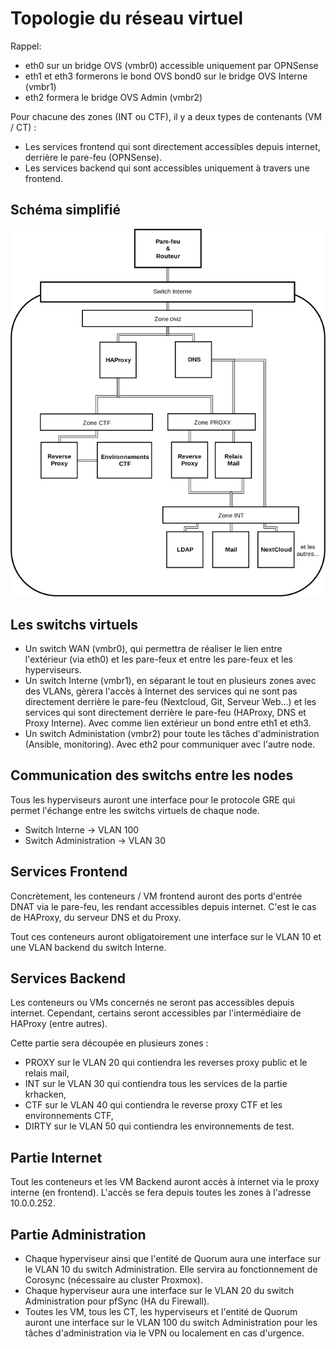 # Topologie du réseau virtuel

Rappel:
- eth0 sur un bridge OVS (vmbr0) accessible uniquement par OPNSense
- eth1 et eth3 formerons le bond OVS bond0 sur le bridge OVS Interne (vmbr1)
- eth2 formera le bridge OVS Admin (vmbr2)

Pour chacune des zones (INT ou CTF), il y a deux types de contenants (VM / CT) :
- Les services frontend qui sont directement accessibles depuis internet, derrière le pare-feu (OPNSense).
- Les services backend qui sont accessibles uniquement à travers une frontend.

## Schéma simplifié

![Topologie du réseau](topologie_reseau.png)

## Les switchs virtuels

- Un switch WAN (vmbr0), qui permettra de réaliser le lien entre l'extérieur (via eth0) et les pare-feux et entre les pare-feux et les hyperviseurs.
- Un switch Interne (vmbr1), en séparant le tout en plusieurs zones avec des VLANs, gèrera l'accès à Internet des services qui ne sont pas directement derrière le pare-feu (Nextcloud, Git, Serveur Web...) et les services qui sont directement derrière le pare-feu (HAProxy, DNS et Proxy Interne). Avec comme lien extérieur un bond entre eth1 et eth3.
- Un switch Administation (vmbr2) pour toute les tâches d'administration (Ansible, monitoring). Avec eth2 pour communiquer avec l'autre node.

## Communication des switchs entre les nodes

Tous les hyperviseurs auront une interface pour le protocole GRE qui permet l'échange entre les switchs virtuels de chaque node.
- Switch Interne -> VLAN 100
- Switch Administration -> VLAN 30

## Services Frontend

Concrètement, les conteneurs / VM frontend auront des ports d'entrée DNAT via le pare-feu, les rendant accessibles depuis internet. C'est le cas de HAProxy, du serveur DNS et du Proxy.

Tout ces conteneurs auront obligatoirement une interface sur le VLAN 10 et une VLAN backend du switch Interne.

## Services Backend

Les conteneurs ou VMs concernés ne seront pas accessibles depuis internet. Cependant, certains seront accessibles par l'intermédiaire de HAProxy (entre autres).

Cette partie sera découpée en plusieurs zones :
- PROXY sur le VLAN 20 qui contiendra les reverses proxy public et le relais mail,
- INT sur le VLAN 30 qui contiendra tous les services de la partie krhacken,
- CTF sur le VLAN 40 qui contiendra le reverse proxy CTF et les environnements CTF,
- DIRTY sur le VLAN 50 qui contiendra les environnements de test.

## Partie Internet

Tout les conteneurs et les VM Backend auront accès à internet via le proxy interne (en frontend). L'accès se fera depuis toutes les zones à l'adresse 10.0.0.252.

## Partie Administration

- Chaque hyperviseur ainsi que l'entité de Quorum aura une interface sur le VLAN 10 du switch Administration. Elle servira au fonctionnement de Corosync (nécessaire au cluster Proxmox).
- Chaque hyperviseur aura une interface sur le VLAN 20 du switch Administration pour pfSync (HA du Firewall).
- Toutes les VM, tous les CT, les hyperviseurs et l'entité de Quorum auront une interface sur le VLAN 100 du switch Administration pour les tâches d'administration via le VPN ou localement en cas d'urgence.
